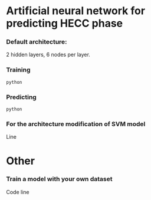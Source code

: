 # Artificial neural network for predicting HECC phase

### Default architecture:
2 hidden layers, 6 nodes per layer.



### Training
```
python 
```
### Predicting
```
python
```

### For the architecture modification of SVM model
Line

# Other
### Train a model with your own dataset
Code line
